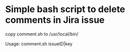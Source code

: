 # Simple bash script to delete comments in Jira issue 

copy comment.sh to /usr/local/bin/ 

Usage: comment.sh issueID|key
